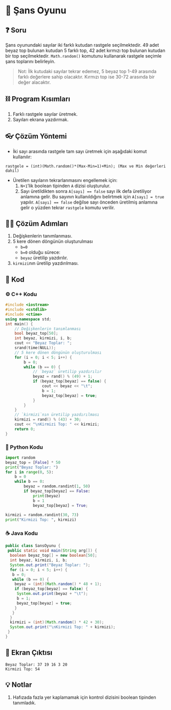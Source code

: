 # 🔮 Şans Oyunu

<!-- ----------------------------- Soru ----------------------------------- -->

## ❓ Soru
Şans oyunundaki sayılar iki farklı kutudan rastgele seçilmektedir. 49 adet beyaz top bulunan kutudan 5 farklı top, 42 adet kırmızı top bulunan kutudan bir top seçilmektedir.
`Math.random()` komutunu kullanarak rastgele seçimle şans toplarını belirleyin.

> Not: İlk kutudaki sayılar tekrar edemez, 5 beyaz top 1-49 arasında farklı değerlere sahip olacaktır. Kırmızı top ise 30-72 arasında bir değer alacaktır.

<!-- ----------------------------- Program Kısımları ----------------------------------- -->

## ⛓ Program Kısımları
1. Farklı rastgele sayılar üretmek.
2. Sayıları ekrana yazdırmak.

<!-- ----------------------------- Çözüm Yöntemi ----------------------------------- -->

## 👓 Çözüm Yöntemi 
- İki sayı arasında rastgele tam sayı üretmek için aşağıdaki komut kullanılır:
```
rastgele = (int)(Math.random()*(Max-Min=1)+Min); (Max ve Min değerleri dahil)
```
- Üretilen sayıların tekrarlanmasını engellemek için:
  1. `N+1`’lik boolean tipinden `A` dizisi oluşturulur.
  2. Sayı üretildikten sonra `A[sayı] == false` sayı ilk defa üretiliyor anlamına gelir. Bu sayının kullanıldığını belirtmek için `A[sayı] = true` yapılır. `A[sayı] == false` değilse sayı önceden üretilmiş anlamına gelir o yüzden tekrar `rastgele` komutu verilir.

<!-- ----------------------------- Çözüm Adımları ----------------------------------- -->

## 👩‍🔧 Çözüm Adımları
1. Değişkenlerin tanımlanması.
2. 5 kere dönen döngünün oluşturulması
   - `b=0`
   - `b=0` olduğu sürece:
   - `beyaz` üretilip yazdırılır.
3. `kirmizi`nın üretilip yazdırılması.

<!-- ----------------------------- Kodlar ----------------------------------- -->

## 🤖 Kod

[//]: ------------------------------------------------------------------------------
<!-- ----------------------------- C++ Kodu ----------------------------------- -->
[//]: ------------------------------------------------------------------------------

### ⚙ C++ Kodu

```cpp
#include <iostream>
#include <cstdlib>
#include <ctime>
using namespace std;
int main() {
    // Değişkenlerin tanımlanması
    bool beyaz_top[50];
    int beyaz, kirmizi, i, b;
    cout << "Beyaz Toplar: ";
    srand(time(NULL));
    // 5 kere dönen döngünün oluşturulması
    for (i = 0; i < 5; i++) {
        b = 0;
        while (b == 0) {
            // `beyaz` üretilip yazdırılır
            beyaz = rand() % (49) + 1;
            if (beyaz_top[beyaz] == false) {
                cout << beyaz << "\t";
                b = 1;
                beyaz_top[beyaz] = true;
            }
        }
    }
    // `kirmizi`nın üretilip yazdırılması
    kirmizi = rand() % (43) + 30;
    cout << "\nKirmizi Top: " << kirmizi;
    return 0;
}
```

[//]: ------------------------------------------------------------------------------
<!-- ----------------------------- Python Kodu ----------------------------------- -->
[//]: ------------------------------------------------------------------------------

### 🐍 Python Kodu

```py
import random
beyaz_top = [False] * 50
print("Beyaz Toplar: ")
for i in range(0, 5):
    b = 0
    while b == 0: 
        beyaz = random.randint(1, 50)
        if beyaz_top[beyaz] == False:
            print(beyaz)
            b = 1
            beyaz_top[beyaz] = True;
    
kirmizi = random.randint(30, 73)
print("Kirmizi Top: ", kirmizi)
```

[//]: ------------------------------------------------------------------------------
<!-- ----------------------------- C++ Kodu ----------------------------------- -->
[//]: ------------------------------------------------------------------------------

### ☕ Java Kodu

```java
public class SansOyunu {
 public static void main(String arg[]) {
  boolean beyaz_top[] = new boolean[50];
  int beyaz, kirmizi, i, b;
  System.out.print("Beyaz Toplar: ");
  for (i = 0; i < 5; i++) {
   b = 0;
   while (b == 0) {
    beyaz = (int)(Math.random() * 48 + 1);
    if (beyaz_top[beyaz] == false) {
     System.out.print(beyaz + "\t");
     b = 1;
     beyaz_top[beyaz] = true;
    }
   }
  }
  kirmizi = (int)(Math.random() * 42 + 30);
  System.out.print("\nKirmizi Top: " + kirmizi);
 }
}
```

<!-- ----------------------------- Ekran Çıktısı ----------------------------------- -->

## 🎉 Ekran Çıktısı

```
Beyaz Toplar: 37 19 16 3 20
Kirmizi Top: 54
```

<!-- ----------------------------- Notlar ----------------------------------- -->

## 💡 Notlar 
1. Hafızada fazla yer kaplamamak için kontrol dizisini boolean tipinden tanımladık.